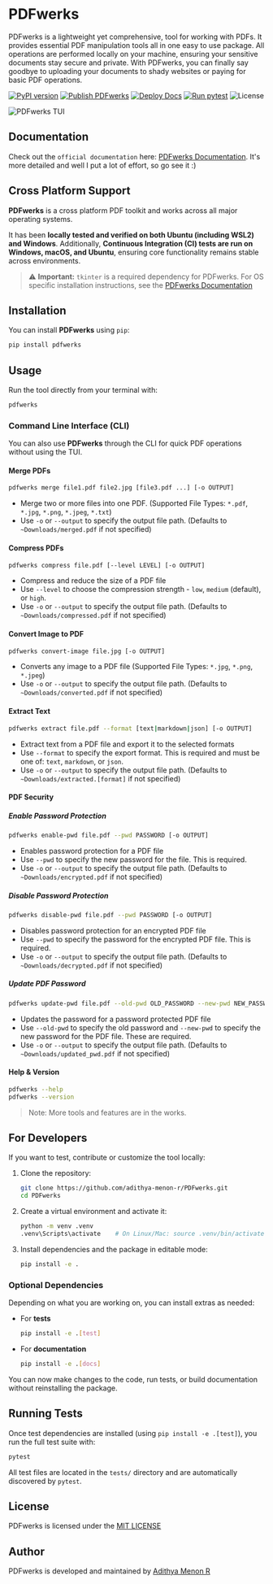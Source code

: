 # PDFwerks
PDFwerks is a lightweight yet comprehensive, tool for working with PDFs. It provides essential PDF manipulation tools all in one easy to use package. All operations are performed locally on your machine, ensuring your sensitive documents stay secure and private. With PDFwerks, you can finally say goodbye to uploading your documents to shady websites or paying for basic PDF operations.

[![PyPI version](https://img.shields.io/pypi/v/pdfwerks.svg)](https://pypi.org/project/pdfwerks/)
[![Publish PDFwerks](https://github.com/adithya-menon-r/PDFwerks/actions/workflows/publish.yaml/badge.svg)](https://github.com/adithya-menon-r/PDFwerks/actions/workflows/publish.yaml)
[![Deploy Docs](https://github.com/adithya-menon-r/PDFwerks/actions/workflows/deploy.yaml/badge.svg)](https://github.com/adithya-menon-r/PDFwerks/actions/workflows/deploy.yaml)
[![Run pytest](https://github.com/adithya-menon-r/PDFwerks/actions/workflows/test.yaml/badge.svg)](https://github.com/adithya-menon-r/PDFwerks/actions/workflows/test.yaml)
![License](https://img.shields.io/github/license/adithya-menon-r/PDFwerks)

![PDFwerks TUI](/docs/assets/TUI-Interface.png)

## Documentation
Check out the `official documentation` here: [PDFwerks Documentation](https://adithya-menon-r.github.io/PDFwerks). It's more detailed and well I put a lot of effort, so go see it :)

## Cross Platform Support
**PDFwerks** is a cross platform PDF toolkit and works across all major operating systems.

It has been **locally tested and verified on both Ubuntu (including WSL2) and Windows**. Additionally, **Continuous Integration (CI) tests are run on Windows, macOS, and Ubuntu**, ensuring core functionality remains stable across environments.

> ⚠️ **Important:** `tkinter` is a required dependency for PDFwerks. For OS specific installation instructions, see the [PDFwerks Documentation](https://adithya-menon-r.github.io/PDFwerks)

## Installation
You can install **PDFwerks** using `pip`:
```bash
pip install pdfwerks
```

## Usage
Run the tool directly from your terminal with:
```bash
pdfwerks
```

### Command Line Interface (CLI)
You can also use **PDFwerks** through the CLI for quick PDF operations without using the TUI.

#### Merge PDFs
```bash
pdfwerks merge file1.pdf file2.jpg [file3.pdf ...] [-o OUTPUT]
```
- Merge two or more files into one PDF. (Supported File Types: `*.pdf`, `*.jpg`, `*.png`, `*.jpeg`, `*.txt`)
- Use `-o` or `--output` to specify the output file path. (Defaults to `~Downloads/merged.pdf` if not specified)

#### Compress PDFs
```bash
pdfwerks compress file.pdf [--level LEVEL] [-o OUTPUT]
```
- Compress and reduce the size of a PDF file
- Use `--level` to choose the compression strength - `low`, `medium` (default), or `high`.
- Use `-o` or `--output` to specify the output file path. (Defaults to `~Downloads/compressed.pdf` if not specified)

#### Convert Image to PDF
```bash
pdfwerks convert-image file.jpg [-o OUTPUT]
```
- Converts any image to a PDF file (Supported File Types: `*.jpg`, `*.png`, `*.jpeg`)
- Use `-o` or `--output` to specify the output file path. (Defaults to `~Downloads/converted.pdf` if not specified)

#### Extract Text
```bash
pdfwerks extract file.pdf --format [text|markdown|json] [-o OUTPUT]
```
- Extract text from a PDF file and export it to the selected formats
- Use `--format` to specify the export format. This is required and must be one of: `text`, `markdown`, or `json`.
- Use `-o` or `--output` to specify the output file path. (Defaults to `~Downloads/extracted.[format]` if not specified)

#### PDF Security

##### Enable Password Protection
```bash
pdfwerks enable-pwd file.pdf --pwd PASSWORD [-o OUTPUT]
```
- Enables password protection for a PDF file
- Use `--pwd` to specify the new password for the file. This is required.
- Use `-o` or `--output` to specify the output file path. (Defaults to `~Downloads/encrypted.pdf` if not specified)

##### Disable Password Protection
```bash
pdfwerks disable-pwd file.pdf --pwd PASSWORD [-o OUTPUT]
```
- Disables password protection for an encrypted PDF file
- Use `--pwd` to specify the password for the encrypted PDF file. This is required.
- Use `-o` or `--output` to specify the output file path. (Defaults to `~Downloads/decrypted.pdf` if not specified)

##### Update PDF Password
```bash
pdfwerks update-pwd file.pdf --old-pwd OLD_PASSWORD --new-pwd NEW_PASSWORD [-o OUTPUT]
```
- Updates the password for a password protected PDF file
- Use `--old-pwd` to specify the old password and `--new-pwd` to specify the new password for the PDF file. These are required.
- Use `-o` or `--output` to specify the output file path. (Defaults to `~Downloads/updated_pwd.pdf` if not specified)

#### Help & Version
```bash
pdfwerks --help
pdfwerks --version
```

> Note: More tools and features are in the works. 

## For Developers
If you want to test, contribute or customize the tool locally:

1. Clone the repository:

    ```bash
    git clone https://github.com/adithya-menon-r/PDFwerks.git
    cd PDFwerks
    ```

2. Create a virtual environment and activate it:

    ```bash
    python -m venv .venv
    .venv\Scripts\activate    # On Linux/Mac: source .venv/bin/activate
    ```

3. Install dependencies and the package in editable mode:

    ```bash
    pip install -e .
    ```

### Optional Dependencies
Depending on what you are working on, you can install extras as needed:
- For **tests**

    ```bash
    pip install -e .[test]
    ```

- For **documentation**

    ```bash
    pip install -e .[docs]
    ```

You can now make changes to the code, run tests, or build documentation without reinstalling the package.

## Running Tests
Once test dependencies are installed (using `pip install -e .[test]`), you run the full test suite with:

```bash
pytest
```

All test files are located in the `tests/` directory and are automatically discovered by `pytest`.

## License
PDFwerks is licensed under the [MIT LICENSE](LICENSE)

## Author
PDFwerks is developed and maintained by [Adithya Menon R](https://github.com/adithya-menon-r)
